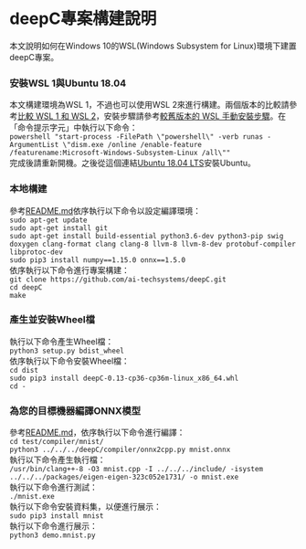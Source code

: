 # deepC專案構建說明  
  
本文說明如何在Windows 10的WSL(Windows Subsystem for Linux)環境下建置deepC專案。  
  
### 安裝WSL 1與Ubuntu 18.04  
  
本文構建環境為WSL 1，不過也可以使用WSL 2來進行構建。兩個版本的比較請參考[比較 WSL 1 和 WSL 2](https://docs.microsoft.com/windows/wsl/compare-versions)，安裝步驟請參考[較舊版本的 WSL 手動安裝步驟](https://docs.microsoft.com/windows/wsl/install-manual)。在「命令提示字元」中執行以下命令：  
`powershell "start-process -FilePath \"powershell\" -verb runas -ArgumentList \"dism.exe /online /enable-feature /featurename:Microsoft-Windows-Subsystem-Linux /all\""`  
完成後請重新開機。之後從這個連結[Ubuntu 18.04 LTS](https://www.microsoft.com/zh-tw/p/ubuntu-1804-lts/9n9tngvndl3q?rtc=2&activetab=pivot:overviewtab)安裝Ubuntu。  
  
### 本地構建
  
參考[README.md](https://github.com/on-device-ai/deepC/blob/master/README.md)依序執行以下命令以設定編譯環境：  
`sudo apt-get update`  
`sudo apt-get install git`  
`sudo apt-get install build-essential python3.6-dev python3-pip swig doxygen clang-format clang clang-8 llvm-8 llvm-8-dev protobuf-compiler libprotoc-dev
`  
`sudo pip3 install numpy==1.15.0 onnx==1.5.0`  
依序執行以下命令進行專案構建：  
`git clone https://github.com/ai-techsystems/deepC.git`  
`cd deepC`  
`make`  
  
### 產生並安裝Wheel檔  
執行以下命令產生Wheel檔：  
`python3 setup.py bdist_wheel`  
依序執行以下命令安裝Wheel檔：  
`cd dist`  
`sudo pip3 install deepC-0.13-cp36-cp36m-linux_x86_64.whl`  
`cd -`  
  
### 為您的目標機器編譯ONNX模型  
參考[README.md](https://github.com/on-device-ai/deepC/blob/master/test/compiler/mnist/README.md)，依序執行以下命令進行編譯：  
`cd test/compiler/mnist/`  
`python3 ../../../deepC/compiler/onnx2cpp.py mnist.onnx`  
執行以下命令產生執行檔：  
`/usr/bin/clang++-8 -O3 mnist.cpp -I ../../../include/ -isystem ../../../packages/eigen-eigen-323c052e1731/ -o mnist.exe`  
執行以下命令進行測試：  
`./mnist.exe`  
執行以下命令安裝資料集，以便進行展示：  
`sudo pip3 install mnist`  
執行以下命令進行展示：  
`python3 demo.mnist.py`  